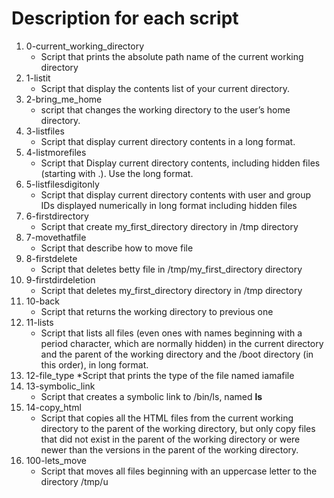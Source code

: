 # Description for each script

1. 0-current_working_directory
   * Script that prints the absolute path name of the current working directory
2. 1-listit
   * Script that display the contents list of your current directory.
3. 2-bring_me_home
   * script that changes the working directory to the user’s home directory.
4. 3-listfiles
   * Script that display current directory contents in a long format.
5. 4-listmorefiles
   * Script that Display current directory contents, including hidden files (starting with .). Use the long format.
6. 5-listfilesdigitonly
   * Script that display current directory contents with user and group IDs displayed numerically in long format including hidden files
7. 6-firstdirectory
   * Script that create my_first_directory directory in /tmp directory
8. 7-movethatfile
   * Script that describe how to move file
9. 8-firstdelete
   * Script that deletes betty file in /tmp/my_first_directory directory
10. 9-firstdirdeletion
    * Script that deletes my_first_directory directory in /tmp directory
11. 10-back
    * Script that returns the working directory to previous one
12. 11-lists
    * Script that lists all files (even ones with names beginning with a period character, which are normally hidden) in the current directory and the parent of the working directory and the /boot directory (in this order), in long format.
13. 12-file_type
    *Script that prints the type of the file named iamafile
14. 13-symbolic_link
    * Script that creates a symbolic link to /bin/ls, named __ls__
15. 14-copy_html
    * Script that copies all the HTML files from the current working directory to the parent of the working directory, but only copy files that did not exist in the parent of the working directory or were newer than the versions in the parent of the working directory.
16. 100-lets_move
    * Script that moves all files beginning with an uppercase letter to the directory /tmp/u
